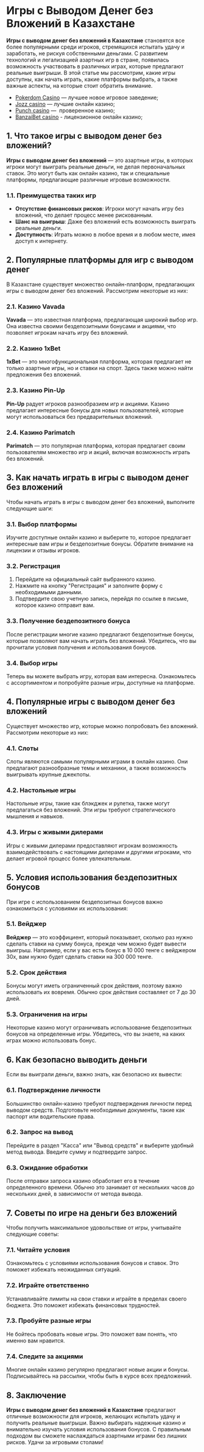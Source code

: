 # Игры с Выводом Денег без Вложений в Казахстане

**Игры с выводом денег без вложений в Казахстане** становятся все более популярными среди игроков, стремящихся испытать удачу и заработать, не рискуя собственными деньгами. С развитием технологий и легализацией азартных игр в стране, появилась возможность участвовать в различных играх, которые предлагают реальные выигрыши. В этой статье мы рассмотрим, какие игры доступны, как начать играть, какие платформы выбрать, а также важные аспекты, на которые стоит обратить внимание.

* [Pokerdom Casino](https://4pd-stat.com/click/65c385006bcc63141167dd42/7/11110/subaccount) — лучшее новое игровое заведение;
* [Jozz casino](https://tk435zi5i9.com/alt/jozz/registration?e8250665e216213938eeaefaf3e61c0a) — лучшие онлайн казино;
* [Punch casino](https://betpunch1.com/d638d6d39) —  проверенное казино;
* [BanzaiBet casino](https://bnzstr009.com/e9rVJ) - лицензионное онлайн казино;

## 1. Что такое игры с выводом денег без вложений?

**Игры с выводом денег без вложений** — это азартные игры, в которых игроки могут выиграть реальные деньги, не делая первоначальных ставок. Это могут быть как онлайн казино, так и специальные платформы, предлагающие различные игровые возможности.

### 1.1. Преимущества таких игр

* **Отсутствие финансовых рисков**: Игроки могут начать игру без вложений, что делает процесс менее рискованным.
* **Шанс на выигрыш**: Даже без вложений есть возможность выиграть реальные деньги.
* **Доступность**: Играть можно в любое время и в любом месте, имея доступ к интернету.

## 2. Популярные платформы для игр с выводом денег

В Казахстане существует множество онлайн-платформ, предлагающих игры с выводом денег без вложений. Рассмотрим некоторые из них:

### 2.1. Казино Vavada

**Vavada** — это известная платформа, предлагающая широкий выбор игр. Она известна своими бездепозитными бонусами и акциями, что позволяет игрокам начать игру без вложений.

### 2.2. Казино 1xBet

**1xBet** — это многофункциональная платформа, которая предлагает не только азартные игры, но и ставки на спорт. Здесь также можно найти предложения без вложений.

### 2.3. Казино Pin-Up

**Pin-Up** радует игроков разнообразием игр и акциями. Казино предлагает интересные бонусы для новых пользователей, которые могут использоваться без предварительных вложений.

### 2.4. Казино Parimatch

**Parimatch** — это популярная платформа, которая предлагает своим пользователям множество игр и акций, включая возможность играть без вложений.

## 3. Как начать играть в игры с выводом денег без вложений

Чтобы начать играть в игры с выводом денег без вложений, выполните следующие шаги:

### 3.1. Выбор платформы

Изучите доступные онлайн казино и выберите то, которое предлагает интересные вам игры и бездепозитные бонусы. Обратите внимание на лицензии и отзывы игроков.

### 3.2. Регистрация

1. Перейдите на официальный сайт выбранного казино.
2. Нажмите на кнопку "Регистрация" и заполните форму с необходимыми данными.
3. Подтвердите свою учетную запись, перейдя по ссылке в письме, которое казино отправит вам.

### 3.3. Получение бездепозитного бонуса

После регистрации многие казино предлагают бездепозитные бонусы, которые позволяют вам начать играть без вложений. Убедитесь, что вы прочитали условия получения и использования бонусов.

### 3.4. Выбор игры

Теперь вы можете выбрать игру, которая вам интересна. Ознакомьтесь с ассортиментом и попробуйте разные игры, доступные на платформе.

## 4. Популярные игры с выводом денег без вложений

Существует множество игр, которые можно попробовать без вложений. Рассмотрим некоторые из них:

### 4.1. Слоты

Слоты являются самыми популярными играми в онлайн казино. Они предлагают разнообразные темы и механики, а также возможность выигрывать крупные джекпоты.

### 4.2. Настольные игры

Настольные игры, такие как блэкджек и рулетка, также могут предлагаться без вложений. Эти игры требуют стратегического мышления и навыков.

### 4.3. Игры с живыми дилерами

Игры с живыми дилерами предоставляют игрокам возможность взаимодействовать с настоящими дилерами и другими игроками, что делает игровой процесс более увлекательным.

## 5. Условия использования бездепозитных бонусов

При игре с использованием бездепозитных бонусов важно ознакомиться с условиями их использования:

### 5.1. Вейджер

**Вейджер** — это коэффициент, который показывает, сколько раз нужно сделать ставки на сумму бонуса, прежде чем можно будет вывести выигрыш. Например, если у вас есть бонус в 10 000 тенге с вейджером 30x, вам нужно будет сделать ставки на 300 000 тенге.

### 5.2. Срок действия

Бонусы могут иметь ограниченный срок действия, поэтому важно использовать их вовремя. Обычно срок действия составляет от 7 до 30 дней.

### 5.3. Ограничения на игры

Некоторые казино могут ограничивать использование бездепозитных бонусов на определенные игры. Убедитесь, что вы знаете, на каких играх можно использовать бонус.

## 6. Как безопасно выводить деньги

Если вы выиграли деньги, важно знать, как безопасно их вывести:

### 6.1. Подтверждение личности

Большинство онлайн-казино требуют подтверждения личности перед выводом средств. Подготовьте необходимые документы, такие как паспорт или водительские права.

### 6.2. Запрос на вывод

Перейдите в раздел "Касса" или "Вывод средств" и выберите удобный метод вывода. Введите сумму и подтвердите запрос.

### 6.3. Ожидание обработки

После отправки запроса казино обработает его в течение определенного времени. Обычно это занимает от нескольких часов до нескольких дней, в зависимости от метода вывода.

## 7. Советы по игре на деньги без вложений

Чтобы получить максимальное удовольствие от игры, учитывайте следующие советы:

### 7.1. Читайте условия

Ознакомьтесь с условиями использования бонусов и ставок. Это поможет избежать неожиданных ситуаций.

### 7.2. Играйте ответственно

Устанавливайте лимиты на свои ставки и играйте в пределах своего бюджета. Это поможет избежать финансовых трудностей.

### 7.3. Пробуйте разные игры

Не бойтесь пробовать новые игры. Это поможет вам понять, что именно вам нравится.

### 7.4. Следите за акциями

Многие онлайн казино регулярно предлагают новые акции и бонусы. Подписывайтесь на рассылки, чтобы быть в курсе всех предложений.

## 8. Заключение

**Игры с выводом денег без вложений в Казахстане** предлагают отличные возможности для игроков, желающих испытать удачу и получить реальные выигрыши. Важно выбирать надежные казино и внимательно изучать условия использования бонусов. С правильным подходом вы сможете наслаждаться азартными играми без лишних рисков. Удачи за игровыми столами!
